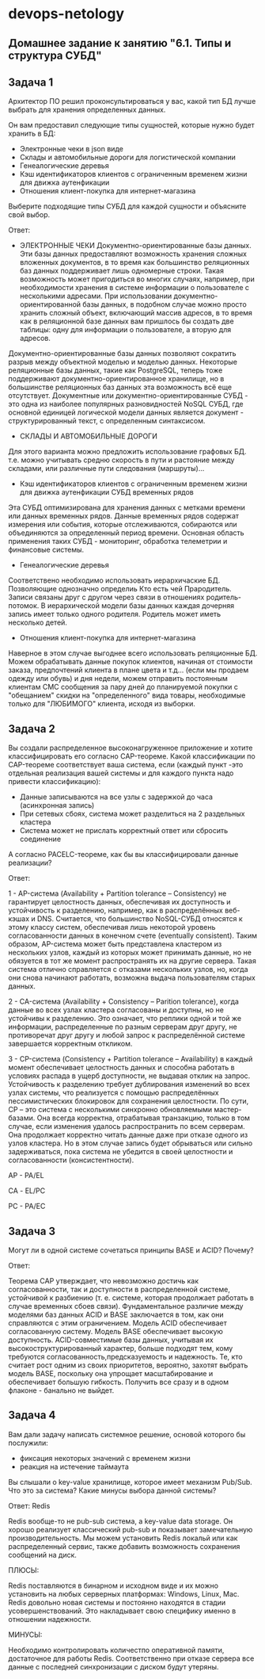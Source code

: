 # devops-netology
## Домашнее задание к занятию "6.1. Типы и структура СУБД"

## Задача 1

Архитектор ПО решил проконсультироваться у вас, какой тип БД лучше выбрать для хранения определенных данных.

Он вам предоставил следующие типы сущностей, которые нужно будет хранить в БД:

* Электронные чеки в json виде
* Склады и автомобильные дороги для логистической компании
* Генеалогические деревья
* Кэш идентификаторов клиентов с ограниченным временем жизни для движка аутенфикации
* Отношения клиент-покупка для интернет-магазина

Выберите подходящие типы СУБД для каждой сущности и объясните свой выбор.

Ответ:
* ЭЛЕКТРОННЫЕ ЧЕКИ
Документно-ориентированные базы данных.
Эти базы данных предоставляют возможность хранения сложных вложенных документов, в то время как большинство реляционных
баз данных поддерживает лишь одномерные строки. Такая возможность может пригодиться во многих случаях, например, 
при необходимости хранения в системе информации о пользователе с несколькими адресами. 
При использовании документно-ориентированной базы данных, в подобном случае можно просто хранить сложный объект, 
включающий массив адресов, в то время как в реляционной базе данных вам пришлось бы создать две таблицы: 
одну для информации о пользователе, а вторую для адресов.

Документно-ориентированные базы данных позволяют сократить разрыв между объектной моделью и моделью данных. 
Некоторые реляционные базы данных, такие как PostgreSQL, теперь тоже поддерживают документно-ориентированное хранилище, 
но в большинстве реляционных баз данных эта возможность всё еще отсутствует. Документные или документно-ориентированные 
СУБД - это одна из наиболее популярных разновидностей NoSQL СУБД, где основной единицей логической модели данных 
является документ - структурированный текст, с определенным синтаксисом.

* СКЛАДЫ И АВТОМОБИЛЬНЫЕ ДОРОГИ

Для  этого варианта можно предложить использование графовых БД. т.е. можно учитывать средню скорость в пути и растояние 
между складами, или различные пути следования (маршруты)...
* Кэш идентификаторов клиентов с ограниченным временем жизни для движка аутенфикации
СУБД временных рядов

Эта СУБД оптимизирована для хранения данных с метками времени или данных временных рядов. Данные временных рядов содержат
измерения или события, которые отслеживаются, собираются или объединяются за определенный период времени.
Основная область применения таких СУБД - мониторинг, обработка телеметрии и финансовые системы.
* Генеалогические деревья

Соответствено необходимо использовать иерархичаские БД. Позволяющие однозначно определиь Кто есть чей Прародитель. 
Записи связаны друг с другом через связи в отношениях родитель-потомок. В иерархической модели базы данных 
каждая дочерняя запись имеет только одного родителя. Родитель может иметь несколько детей.
* Отношения клиент-покупка для интернет-магазина

Наверное в этом случае выгоднее всего использовать реляционные БД.  Можем обрабатывать данные покупок клиентов, 
начиная от стоимости заказа, предпочтений клиента в плане цвета и т.д...
(если мы продаем одежду или обувь) и дня недели, можем отправить постоянным клиентам СМС сообщения за пару дней 
до планируемой покупки с "обещанием" скидки на "определенного" вида товары, необходимые только для "ЛЮБИМОГО" клиента,
исходя из выборки.  

## Задача 2

Вы создали распределенное высоконагруженное приложение и хотите классифицировать его согласно CAP-теореме. 
Какой классификации по CAP-теореме соответствует ваша система, если (каждый пункт -это отдельная реализация вашей системы 
и для каждого пункта надо привести классификацию):

* Данные записываются на все узлы с задержкой до часа (асинхронная запись)
* При сетевых сбоях, система может разделиться на 2 раздельных кластера
* Система может не прислать корректный ответ или сбросить соединение

А согласно PACELC-теореме, как бы вы классифицировали данные реализации?

Ответ:

1 - AP-система (Availability + Partition tolerance – Consistency) не гарантирует целостность данных, обеспечивая
их доступность и устойчивость к разделению, например, как в распределённых веб-кэшах и DNS. 
Считается, что большинство NoSQL-СУБД относятся к этому классу систем, обеспечивая лишь некоторой уровень 
согласованности данных в конечном счете (eventually consistent). 
Таким образом, AP-система может быть представлена кластером из нескольких узлов, каждый из которых может принимать данные,
но не обязуется в тот же момент распространять их на другие сервера. Такая система отлично справляется с отказами 
нескольких узлов, но, когда они снова начинают работать, возможна выдача пользователям старых данных.

2 - CA-система (Availability + Consistency – Parition tolerance), когда данные во всех узлах кластера согласованы и доступны,
но не устойчивы к разделению. 
Это означает, что реплики одной и той же информации, распределенные по разным серверам друг другу, не противоречат друг
другу и любой запрос к распределённой системе завершается корректным откликом.

3 - CP-система (Consistency + Partition tolerance – Availability) в каждый момент обеспечивает целостность данных и 
способна работать в условиях распада в ущерб доступности, не выдавая отклик на запрос. Устойчивость к разделению требует
дублирования изменений во всех узлах системы, что реализуется с помощью распределённых пессимистических блокировок для 
сохранения целостности. По сути, CP – это система с несколькими синхронно обновляемыми мастер-базами. Она всегда корректна,
отрабатывая транзакцию, только в том случае, если изменения удалось распространить по всем серверам. 
Она продолжает корректно читать данные даже при отказе одного из узлов кластера. Но в этом случае запись будет обрываться 
или сильно задерживаться, пока система не убедится в своей целостности и согласованности (консистентности).

AP - PA/EL

СА - EL/PC

PC - PA/EC

## Задача 3

Могут ли в одной системе сочетаться принципы BASE и ACID? Почему?

Ответ:

Теорема CAP утверждает, что невозможно достичь как согласованности, так и доступности в распределенной системе, 
устойчивой к разбиению (т. е. системе, которая продолжает работать в случае временных сбоев связи).
Фундаментальное различие между моделями баз данных ACID и BASE заключается в том, как они справляются с этим ограничением.
Модель ACID обеспечивает согласованную систему.  Модель BASE обеспечивает высокую доступность.
ACID-совместимые базы данных, учитывая их высокоструктурированный характер, больше подходят тем, кому требуются 
согласованность,предсказуемость и надежность.
Те, кто считает рост одним из своих приоритетов, вероятно, захотят выбрать модель BASE, поскольку она упрощает 
масштабирование и обеспечивает большую гибкость. Получить все сразу и в одном флаконе - банально не выйдет. 

## Задача 4

Вам дали задачу написать системное решение, основой которого бы послужили:

* фиксация некоторых значений с временем жизни
* реакция на истечение таймаута

Вы слышали о key-value хранилище, которое имеет механизм Pub/Sub. Что это за система? Какие минусы выбора данной системы?

Ответ:
Redis

Redis вообще-то не pub-sub система, а key-value data storage. Он хорошо реализует классический pub-sub и показывает 
замечательную производительность.
Мы можем установить Redis локальй или как распределенный сервис, также добавить возможность сохранения сообщений на диск.

ПЛЮСЫ:

Redis поставляются в бинарном и исходном виде и их можно установить на любых серверных платформах: Windows, Linux, Mac. 
Redis довольно новая системы и постоянно находятся в стадии усовершенствований. Это накладывает свою специфику
именно в отношении надежности.

МИНУСЫ:

Необходимо контролировать количестпо оперативной памяти, достаточное для работы Redis.
Соответственно при отказе сервера все данные с последней синхронизации с диском будут утеряны.


